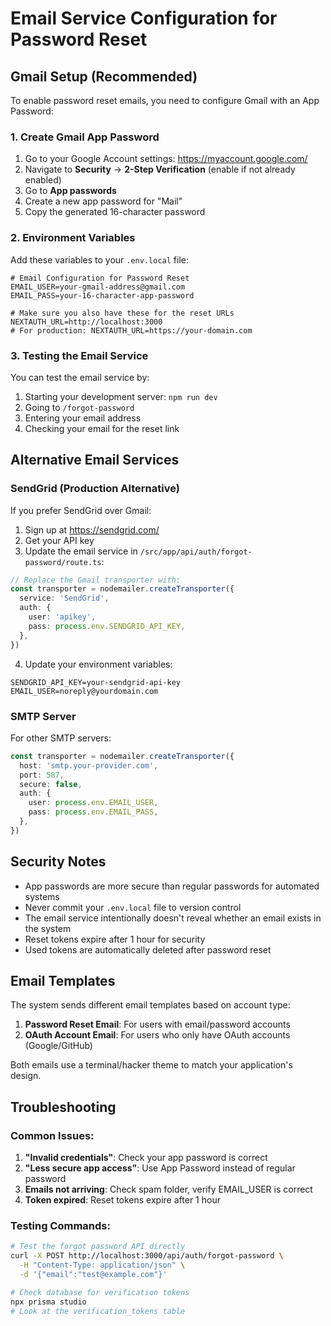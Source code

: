 # Email Service Configuration for Password Reset

## Gmail Setup (Recommended)

To enable password reset emails, you need to configure Gmail with an App Password:

### 1. Create Gmail App Password

1. Go to your Google Account settings: https://myaccount.google.com/
2. Navigate to **Security** → **2-Step Verification** (enable if not already enabled)
3. Go to **App passwords**
4. Create a new app password for "Mail"
5. Copy the generated 16-character password

### 2. Environment Variables

Add these variables to your `.env.local` file:

```env
# Email Configuration for Password Reset
EMAIL_USER=your-gmail-address@gmail.com
EMAIL_PASS=your-16-character-app-password

# Make sure you also have these for the reset URLs
NEXTAUTH_URL=http://localhost:3000
# For production: NEXTAUTH_URL=https://your-domain.com
```

### 3. Testing the Email Service

You can test the email service by:

1. Starting your development server: `npm run dev`
2. Going to `/forgot-password`
3. Entering your email address
4. Checking your email for the reset link

## Alternative Email Services

### SendGrid (Production Alternative)

If you prefer SendGrid over Gmail:

1. Sign up at https://sendgrid.com/
2. Get your API key
3. Update the email service in `/src/app/api/auth/forgot-password/route.ts`:

```typescript
// Replace the Gmail transporter with:
const transporter = nodemailer.createTransporter({
  service: 'SendGrid',
  auth: {
    user: 'apikey',
    pass: process.env.SENDGRID_API_KEY,
  },
})
```

4. Update your environment variables:
```env
SENDGRID_API_KEY=your-sendgrid-api-key
EMAIL_USER=noreply@yourdomain.com
```

### SMTP Server

For other SMTP servers:

```typescript
const transporter = nodemailer.createTransporter({
  host: 'smtp.your-provider.com',
  port: 587,
  secure: false,
  auth: {
    user: process.env.EMAIL_USER,
    pass: process.env.EMAIL_PASS,
  },
})
```

## Security Notes

- App passwords are more secure than regular passwords for automated systems
- Never commit your `.env.local` file to version control
- The email service intentionally doesn't reveal whether an email exists in the system
- Reset tokens expire after 1 hour for security
- Used tokens are automatically deleted after password reset

## Email Templates

The system sends different email templates based on account type:

1. **Password Reset Email**: For users with email/password accounts
2. **OAuth Account Email**: For users who only have OAuth accounts (Google/GitHub)

Both emails use a terminal/hacker theme to match your application's design.

## Troubleshooting

### Common Issues:

1. **"Invalid credentials"**: Check your app password is correct
2. **"Less secure app access"**: Use App Password instead of regular password
3. **Emails not arriving**: Check spam folder, verify EMAIL_USER is correct
4. **Token expired**: Reset tokens expire after 1 hour

### Testing Commands:

```bash
# Test the forgot password API directly
curl -X POST http://localhost:3000/api/auth/forgot-password \
  -H "Content-Type: application/json" \
  -d '{"email":"test@example.com"}'

# Check database for verification tokens
npx prisma studio
# Look at the verification_tokens table
```
